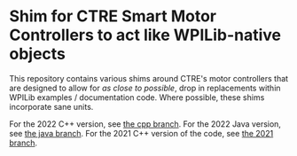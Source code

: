# Shim for CTRE Smart Motor Controllers to act like WPILib-native objects

This repository contains various shims around CTRE's motor controllers that are designed to allow for *as close to possible*, drop in replacements within WPILib examples / documentation code.
Where possible, these shims incorporate sane units.

For the 2022 C++ version, see [the cpp branch](https://github.com/modelmat/frc-ctre-drop-in-replacement/tree/cpp).
For the 2022 Java version, see [the java branch](https://github.com/modelmat/frc-ctre-drop-in-replacement/tree/java).
For the 2021 C++ version of the code, see [the 2021 branch](https://github.com/modelmat/frc-ctre-drop-in-replacement/tree/2021).
